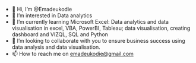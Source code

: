 - 👋 Hi, I’m @Emadeukodie
- 👀 I’m interested in Data analytics
- 🌱 I’m currently learning Microsoft Excel: Data analytics and data visualisation in excel, VBA, PowerBI, Tableau; data visualisation, creating dashboard and VIZQL, SQL and Python
- 💞️ I’m looking to collaborate with you to ensure business success using data analysis and data visualisation. 
- 📫 How to reach me on emadeukodie@gmail.com 

<!---
Emadeukodie/Emadeukodie is a ✨ special ✨ repository because its `README.md` (this file) appears on your GitHub profile.
You can click the Preview link to take a look at your changes.
--->
